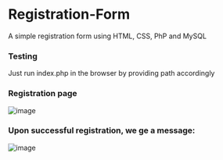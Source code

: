 # Registration-Form

A simple registration form using HTML, CSS, PhP and MySQL

### Testing
Just run index.php in the browser by providing path accordingly

### Registration page

 ![image](https://github.com/ksh-97/Registration-Form/assets/97159706/09d3ff1c-64ae-4c97-a160-2267bbe86977)


### Upon successful registration, we ge a message:
 
![image](https://github.com/ksh-97/Registration-Form/assets/97159706/8bdbbcd6-30c4-4c82-ad4e-38e794a8e30e)
